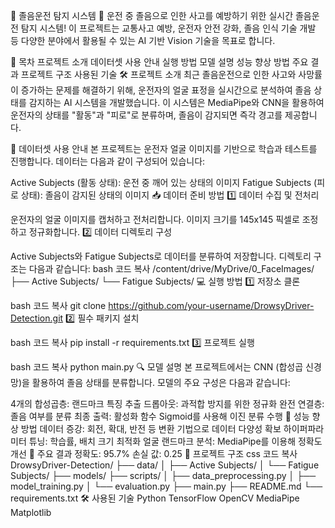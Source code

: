 🌈 졸음운전 탐지 시스템 🚗
운전 중 졸음으로 인한 사고를 예방하기 위한 실시간 졸음운전 탐지 시스템!
이 프로젝트는 교통사고 예방, 운전자 안전 강화, 졸음 인식 기술 개발 등 다양한 분야에서 활용될 수 있는 AI 기반 Vision 기술을 목표로 합니다.

📑 목차
프로젝트 소개
데이터셋 사용 안내
실행 방법
모델 설명
성능 향상 방법
주요 결과
프로젝트 구조
사용된 기술
🛠️ 프로젝트 소개
최근 졸음운전으로 인한 사고와 사망률이 증가하는 문제를 해결하기 위해, 운전자의 얼굴 표정을 실시간으로 분석하여 졸음 상태를 감지하는 AI 시스템을 개발했습니다.
이 시스템은 MediaPipe와 CNN을 활용하여 운전자의 상태를 "활동"과 "피로"로 분류하며, 졸음이 감지되면 즉각 경고를 제공합니다.

📂 데이터셋 사용 안내
본 프로젝트는 운전자 얼굴 이미지를 기반으로 학습과 테스트를 진행합니다.
데이터는 다음과 같이 구성되어 있습니다:

Active Subjects (활동 상태): 운전 중 깨어 있는 상태의 이미지
Fatigue Subjects (피로 상태): 졸음이 감지된 상태의 이미지
📥 데이터 준비 방법
1️⃣ 데이터 수집 및 전처리

운전자의 얼굴 이미지를 캡처하고 전처리합니다.
이미지 크기를 145x145 픽셀로 조정하고 정규화합니다.
2️⃣ 데이터 디렉토리 구성

Active Subjects와 Fatigue Subjects로 데이터를 분류하여 저장합니다.
디렉토리 구조는 다음과 같습니다:
bash
코드 복사
/content/drive/MyDrive/0_FaceImages/
    ├── Active Subjects/
    └── Fatigue Subjects/
💻 실행 방법
1️⃣ 저장소 클론

bash
코드 복사
git clone https://github.com/your-username/DrowsyDriver-Detection.git
2️⃣ 필수 패키지 설치

bash
코드 복사
pip install -r requirements.txt
3️⃣ 프로젝트 실행

bash
코드 복사
python main.py
🔍 모델 설명
본 프로젝트에서는 CNN (합성곱 신경망)을 활용하여 졸음 상태를 분류합니다.
모델의 주요 구성은 다음과 같습니다:

4개의 합성곱층: 랜드마크 특징 추출
드롭아웃: 과적합 방지를 위한 정규화
완전 연결층: 졸음 여부를 분류
최종 출력: 활성화 함수 Sigmoid를 사용해 이진 분류 수행
🧠 성능 향상 방법
데이터 증강: 회전, 확대, 반전 등 변환 기법으로 데이터 다양성 확보
하이퍼파라미터 튜닝: 학습률, 배치 크기 최적화
얼굴 랜드마크 분석: MediaPipe를 이용해 정확도 개선
🎯 주요 결과
정확도: 95.7%
손실 값: 0.25
📂 프로젝트 구조
css
코드 복사
DrowsyDriver-Detection/
├── data/
│   ├── Active Subjects/
│   └── Fatigue Subjects/
├── models/
├── scripts/
│   ├── data_preprocessing.py
│   ├── model_training.py
│   └── evaluation.py
├── main.py
├── README.md
└── requirements.txt
🛠️ 사용된 기술
Python
TensorFlow
OpenCV
MediaPipe
Matplotlib
